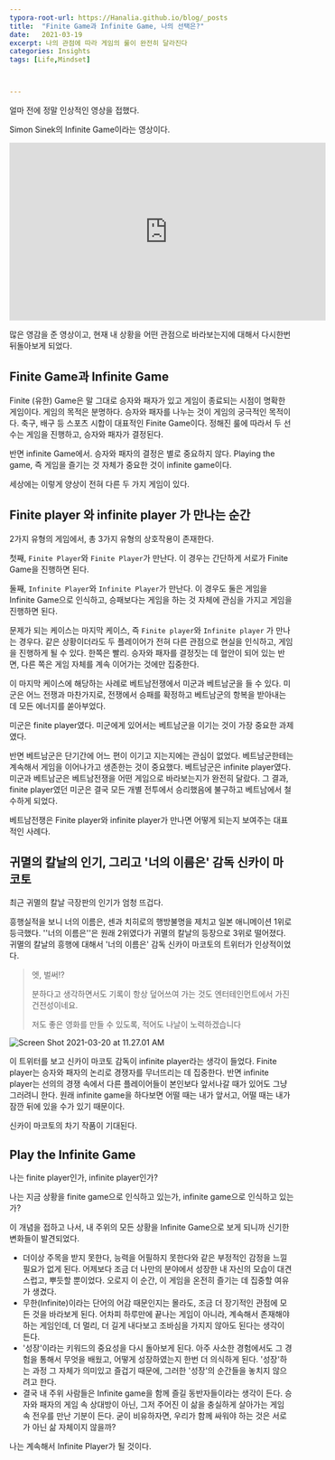 ```yaml
---
typora-root-url: https://Hanalia.github.io/blog/_posts
title:  "Finite Game과 Infinite Game, 나의 선택은?"
date:   2021-03-19
excerpt: 나의 관점에 따라 게임의 룰이 완전히 달라진다
categories: Insights
tags: [Life,Mindset]



---
```




얼마 전에 정말 인상적인 영상을 접했다.



Simon Sinek의 Infinite Game이라는 영상이다.

<iframe width="560" height="315" src="https://www.youtube.com/embed/tye525dkfi8" title="YouTube video player" frameborder="0" allow="accelerometer; autoplay; clipboard-write; encrypted-media; gyroscope; picture-in-picture" allowfullscreen></iframe>

많은 영감을 준 영상이고, 현재 내 상황을 어떤 관점으로 바라보는지에 대해서 다시한번 뒤돌아보게 되었다.



## Finite Game과 Infinite Game

Finite (유한) Game은 말 그대로 승자와 패자가 있고 게임이 종료되는 시점이 명확한 게임이다.
게임의 목적은 분명하다. 승자와 패자를 나누는 것이 게임의 궁극적인 목적이다. 
축구, 배구 등 스포츠 시합이 대표적인 Finite Game이다.
정해진 룰에 따라서 두 선수는 게임을 진행하고, 승자와 패자가 결정된다.

반면 infinite Game에서. 승자와 패자의 결정은 별로 중요하지 않다.
Playing the game, 즉 게임을 즐기는 것 자체가 중요한 것이 infinite game이다.

세상에는 이렇게 양상이 전혀 다른 두 가지 게임이 있다.



## Finite player 와 infinite player 가 만나는 순간

2가지 유형의 게임에서, 총 3가지 유형의 상호작용이 존재한다.

첫째, `Finite Player`와 `Finite Player`가 만난다.
이 경우는 간단하게 서로가 Finite Game을 진행하면 된다.

둘째, `Infinite Player`와 `Infinite Player`가 만난다.
이 경우도 둘은 게임을 Infinite Game으로 인식하고, 승패보다는 게임을 하는 것 자체에 관심을 가지고 게임을 진행하면 된다.

문제가 되는 케이스는 마지막 케이스, 즉 `Finite player`와 `Infinite player` 가 만나는 경우다.
같은 상황이더라도 두 플레이어가 전혀 다른 관점으로 현실을 인식하고, 게임을 진행하게 될 수 있다.
한쪽은 빨리. 승자와 패자를 결정짓는 데 혈안이 되어 있는 반면, 다른 쪽은 게임 자체를 계속 이어가는 것에만 집중한다.



이 마지막 케이스에 해당하는 사례로 베트남전쟁에서 미군과 베트남군을 들 수 있다.
미군은 어느 전쟁과 마찬가지로, 전쟁에서 승패를 확정하고 베트남군의 항복을 받아내는 데 모든 에너지를 쏟아부었다.

미군은 finite player였다. 미군에게 있어서는 베트남군을 이기는 것이 가장 중요한 과제였다.

반면 베트남군은 단기간에 어느 편이 이기고 지는지에는 관심이 없었다. 베트남군한테는 계속해서 게임을 이어나가고 생존한는 것이 중요했다. 베트남군은 infinite player였다.
미군과 베트남군은 베트남전쟁을 어떤 게임으로 바라보는지가 완전히 달랐다.
그 결과, finite player였던 미군은 결국 모든 개별 전투에서 승리했음에 불구하고 베트남에서 철수하게 되었다.



베트남전쟁은 Finite player와 infinite player가 만나면 어떻게 되는지 보여주는 대표적인 사례다.





## 귀멸의 칼날의 인기, 그리고 '너의 이름은' 감독 신카이 마코토

최근 귀멸의 칼날 극장판의 인기가 엄청 뜨겁다.

흥행실적을 보니 너의 이름은, 센과 치히로의 행방불명을 제치고 일본 애니메이션 1위로 등극했다.
''너의 이름은''은 원래 2위였다가 귀멸의 칼날의 등장으로 3위로 떨어졌다.
귀멸의 칼날의 흥행에 대해서 '너의 이름은' 감독 신카이 마코토의 트위터가 인상적이었다.



> 엣, 벌써!?
>
> 분하다고 생각하면서도 기록이 항상 덮어쓰여 가는 것도 엔터테인먼트에서 가진 건전성이네요.
>
> 저도 좋은 영화를 만들 수 있도록, 적어도 나날이 노력하겠습니다

![Screen Shot 2021-03-20 at 11.27.01 AM](https://i.loli.net/2021/03/20/oX4PamUIcKkRtZg.png)

이 트위터를 보고 신카이 마코토 감독이 infinite player라는 생각이 들었다.
Finite player는 승자와 패자의 논리로 경쟁자를 무너뜨리는 데 집중한다.
반면 infinite player는 선의의 경쟁 속에서 다른 플레이어들이 본인보다 앞서나갈 때가 있어도 그냥 그러려니 한다.
원래 infinite game을 하다보면 어떨 때는 내가 앞서고, 어떨 때는 내가 잠깐 뒤에 있을 수가 있기 때문이다.

신카이 마코토의 차기 작품이 기대된다.

 



## Play the Infinite Game



나는 finite player인가, infinite player인가?

나는 지금 상황을 finite game으로 인식하고 있는가, infinite game으로 인식하고 있는가?

이 개념을 접하고 나서, 내 주위의 모든 상황을 Infinite Game으로 보게 되니까 신기한 변화들이 발견되었다.



- 더이상 주목을 받지 못한다, 능력을 어필하지 못한다와 같은 부정적인 감정을 느낄 필요가 없게 된다.
  어제보다 조금 더 나만의 분야에서 성장한 내 자신의 모습이 대견스럽고, 뿌듯할 뿐이었다.
  오로지 이 순간, 이 게임을 온전히 즐기는 데 집중할 여유가 생겼다.
- 무한(Infinite)이라는 단어의 어감 때문인지는 몰라도, 조금 더 장기적인 관점에 모든 것을 바라보게 된다.
  어차피 하루만에 끝나는 게임이 아니라, 계속해서 존재해야 하는 게임인데, 더 멀리, 더 길게 내다보고 조바심을 가지지 않아도 된다는 생각이 든다. 
- '성장'이라는 키워드의 중요성을 다시 돌아보게 된다. 아주 사소한 경험에서도 그 경험을 통해서 무엇을 배웠고, 어떻게 성장하였는지 한번 더 의식하게 된다. '성장'하는 과정 그 자체가 의미있고 즐겁기 때문에, 그러한 '성장'의 순간들을 놓치지 않으려고 한다.
- 결국 내 주위 사람들은 Infinite game을 함께 즐길 동반자들이라는 생각이 든다. 승자와 패자의 게임 속 상대방이 아닌, 그저 주어진 이 삶을 충실하게 살아가는 게임 속 전우를 만난 기분이 든다. 굳이 비유하자면, 우리가 함께 싸워야 하는 것은 서로가 아닌 삶 자체이지 않을까?



나는 계속해서 Infinite Player가 될 것이다.
